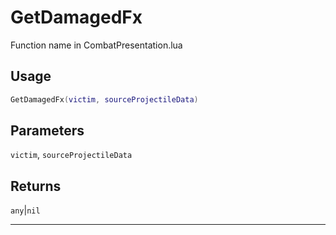 # GetDamagedFx
Function name in CombatPresentation.lua
## Usage
```lua
GetDamagedFx(victim, sourceProjectileData)
```
## Parameters
`victim`, `sourceProjectileData`
## Returns
`any`|`nil`

---